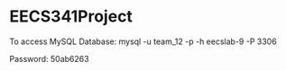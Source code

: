# EECS341Project

To access MySQL Database:
mysql -u team_12 -p -h eecslab-9 -P 3306

Password:
50ab6263